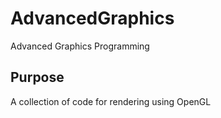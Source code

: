 # AdvancedGraphics
Advanced Graphics Programming
## Purpose
A collection of code for rendering using OpenGL
